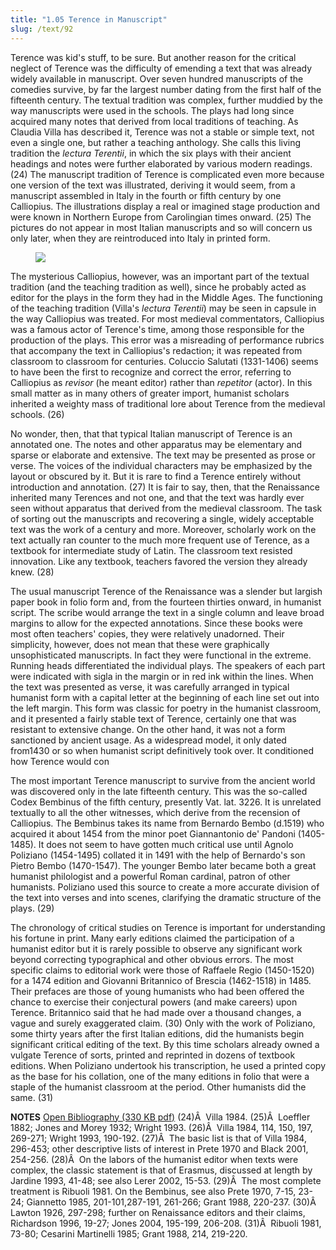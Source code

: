 ```yaml
---
title: "1.05 Terence in Manuscript"
slug: /text/92
---
```

Terence was kid's stuff, to be sure. But another reason for the critical neglect of Terence was the difficulty of emending a text that was already widely available in manuscript. Over seven hundred manuscripts of the comedies survive, by far the largest number dating from the first half of the fifteenth century. The textual tradition was complex, further muddied by the way manuscripts were used in the schools. The plays had long since acquired many notes that derived from local traditions of teaching. As Claudia Villa has described it, Terence was not a stable or simple text, not even a single one, but rather a teaching anthology. She calls this living tradition the <em>lectura Terentii</em>, in which the six plays with their ancient headings and notes were further elaborated by various modern readings. (24) The manuscript tradition of Terence is complicated even more because one version of the text was illustrated, deriving it would seem, from a manuscript assembled in Italy in the fourth or fifth century by one Calliopius. The illustrations display a real or imagined stage production and were known in Northern Europe from Carolingian times onward. (25) The pictures do not appear in most Italian manuscripts and so will concern us only later, when they are reintroduced into Italy in printed form.
<p style="text-align: center;"></p>


<figure class="mkdn-figure">
    <a href="images_full/1.00_Chapter_One/HFS_108.02.jpg" class="mkdn-image-link">
    <img class="mkdn-image" src="images_full/1.00_Chapter_One/HFS_108.02.jpg" />
    <figcaption class="mkdn-figcaption"></figcaption>
    </a>
</figure>

The mysterious Calliopius, however, was an important part of the textual tradition (and the teaching tradition as well), since he probably acted as editor for the plays in the form they had in the Middle Ages. The functioning of the teaching tradition (Villa's <em>lectura Terentii</em>) may be seen in capsule in the way Calliopius was treated. For most medieval commentators, Calliopius was a famous actor of Terence's time, among those responsible for the production of the plays. This error was a misreading of performance rubrics that accompany the text in Calliopius's redaction; it was repeated from classroom to classroom for centuries. Coluccio Salutati (1331-1406) seems to have been the first to recognize and correct the error, referring to Calliopius as <em>revisor</em> (he meant editor) rather than <em>repetitor</em> (actor). In this small matter as in many others of greater import, humanist scholars inherited a weighty mass of traditional lore about Terence from the medieval schools. (26)

No wonder, then, that that typical Italian manuscript of Terence is an annotated one. The notes and other apparatus may be elementary and sparse or elaborate and extensive. The text may be presented as prose or verse. The voices of the individual characters may be emphasized by the layout or obscured by it. But it is rare to find a Terence entirely without introduction and annotation. (27) It is fair to say, then, that the Renaissance inherited many Terences and not one, and that the text was hardly ever seen without apparatus that derived from the medieval classroom. The task of sorting out the manuscripts and recovering a single, widely acceptable text was the work of a century and more. Moreover, scholarly work on the text actually ran counter to the much more frequent use of Terence, as a textbook for intermediate study of Latin. The classroom text resisted innovation. Like any textbook, teachers favored the version they already knew. (28)

The usual manuscript Terence of the Renaissance was a slender but largish paper book in folio form and, from the fourteen thirties onward, in humanist script. The scribe would arrange the text in a single column and leave broad margins to allow for the expected annotations. Since these books were most often teachers' copies, they were relatively unadorned. Their simplicity, however, does not mean that these were graphically unsophisticated manuscripts. In fact they were functional in the extreme. Running heads differentiated the individual plays. The speakers of each part were indicated with sigla in the margin or in red ink within the lines. When the text was presented as verse, it was carefully arranged in typical humanist form with a capital letter at the beginning of each line set out into the left margin. This form was classic for poetry in the humanist classroom, and it presented a fairly stable text of Terence, certainly one that was resistant to extensive change. On the other hand, it was not a form sanctioned by ancient usage. As a widespread model, it only dated from1430 or so when humanist script definitively took over. It conditioned how Terence would con

The most important Terence manuscript to survive from the ancient world was discovered only in the late fifteenth century. This was the so-called Codex Bembinus of the fifth century, presently Vat. lat. 3226. It is unrelated textually to all the other witnesses, which derive from the recension of Calliopius. The Bembinus takes its name from Bernardo Bembo (d.1519) who acquired it about 1454 from the minor poet Giannantonio de' Pandoni (1405-1485). It does not seem to have gotten much critical use until Agnolo Poliziano (1454-1495) collated it in 1491 with the help of Bernardo's son Pietro Bembo (1470-1547). The younger Bembo later became both a great humanist philologist and a powerful Roman cardinal, patron of other humanists. Poliziano used this source to create a more accurate division of the text into verses and into scenes, clarifying the dramatic structure of the plays. (29)

The chronology of critical studies on Terence is important for understanding his fortune in print. Many early editions claimed the participation of a humanist editor but it is rarely possible to observe any significant work beyond correcting typographical and other obvious errors. The most specific claims to editorial work were those of Raffaele Regio (1450-1520) for a 1474 edition and Giovanni Britannico of Brescia (1462-1518) in 1485. Their prefaces are those of young humanists who had been offered the chance to exercise their conjectural powers (and make careers) upon Terence. Britannico said that he had made over a thousand changes, a vague and surely exaggerated claim. (30) Only with the work of Poliziano, some thirty years after the first Italian editions, did the humanists begin significant critical editing of the text. By this time scholars already owned a vulgate Terence of sorts, printed and reprinted in dozens of textbook editions. When Poliziano undertook his transcription, he used a printed copy as the base for his collation, one of the many editions in folio that were a staple of the humanist classroom at the period. Other humanists did the same. (31)

<strong>NOTES</strong>
<a href="http://www.humanismforsale.org/bibliography.pdf" target="new">Open Bibliography (330 KB pdf)</a>
(24)Â  Villa 1984.
(25)Â  Loeffler 1882; Jones and Morey 1932; Wright 1993.
(26)Â  Villa 1984, 114, 150, 197, 269-271; Wright 1993, 190-192.
(27)Â  The basic list is that of Villa 1984, 296-453; other descriptive lists of interest in Prete 1970 and Black 2001, 254-256.
(28)Â  On the labors of the humanist editor when texts were complex, the classic statement is that of Erasmus, discussed at length by Jardine 1993, 41-48; see also Lerer 2002, 15-53.
(29)Â  The most complete treatment is Ribuoli 1981. On the Bembinus, see also Prete 1970, 7-15, 23-24; Giannetto 1985, 201-101,287-191, 261-266; Grant 1988, 220-237.
(30)Â  Lawton 1926, 297-298; further on Renaissance editors and their claims, Richardson 1996, 19-27; Jones 2004, 195-199, 206-208.
(31)Â  Ribuoli 1981, 73-80; Cesarini Martinelli 1985; Grant 1988, 214, 219-220.
